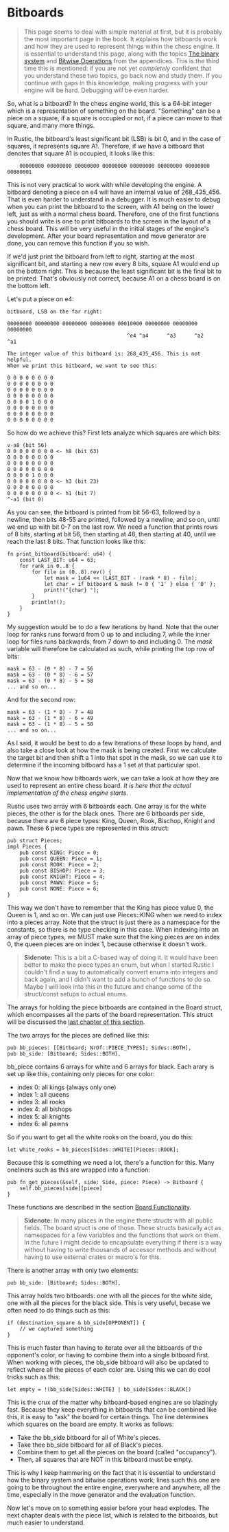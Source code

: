 # Bitboards

>This page seems to deal with simple material at first, but it is probably
>the most important page in the book. It explains how bitboards work and
>how they are used to represent things within the chess engine. It is
>essential to understand this page, along with the topics [The binary
>system](../appendix/binary_system.md) and [Bitwise
>Operations](../appendix/bitwise_operations.md) from the appendices. This
>is the third time this is mentioned: if you are not yet _completely_
>confident that you understand these two topics, go back now and study
>them. If you continue with gaps in this knowledge, making progress with
>your engine will be hard. Debugging will be even harder.

So, what is a bitboard? In the chess engine world, this is a 64-bit integer
which is a representation of something on the board. "Something" can be a
piece on a square, if a square is occupied or not, if a piece can move to
that square, and many more things.

In Rustic, the bitboard's least significant bit (LSB) is bit 0, and in the
case of squares, it represents square A1. Therefore, if we have a bitboard
that denotes that square A1 is occupied, it looks like this:

```
    00000000 00000000 00000000 00000000 00000000 00000000 00000000 00000001
```

This is not very practical to work with while developing the  engine. A
bitboard denoting a piece on e4 will have an internal value of 268_435_456.
That is even harder to understand in a debugger. It is much easier to debug
when you can print the bitboard to the screen, with A1 being on the lower
left, just as with a normal chess board. Therefore, one of the first
functions you should write is one to print bitboards to the screen in the
layout of a chess board. This will be very useful in the initial stages of
the engine's development. After your board representation and move
generator are done, you can remove this function if you so wish.

If we'd just print the bitboard from left to right, starting at the most
significant bit, and starting a new row every 8 bits, square A1 would end
up on the bottom right. This is because the least significant bit is the
final bit to be printed. That's obviously not correct, because A1 on a
chess board is on the bottom left.

Let's put a piece on e4:

```
bitboard, LSB on the far right:

00000000 00000000 00000000 00000000 00010000 00000000 00000000 00000000
                                       ^e4 ^a4      ^a3      ^a2      ^a1

The integer value of this bitboard is: 268_435_456. This is not helpful.
When we print this bitboard, we want to see this:

0 0 0 0 0 0 0 0
0 0 0 0 0 0 0 0
0 0 0 0 0 0 0 0
0 0 0 0 0 0 0 0
0 0 0 0 1 0 0 0
0 0 0 0 0 0 0 0
0 0 0 0 0 0 0 0 
0 0 0 0 0 0 0 0
```

So how do we achieve this? First lets analyze which squares are which bits:

```
v-a8 (bit 56)
0 0 0 0 0 0 0 0 <- h8 (bit 63)
0 0 0 0 0 0 0 0
0 0 0 0 0 0 0 0
0 0 0 0 0 0 0 0
0 0 0 0 1 0 0 0
0 0 0 0 0 0 0 0 <- h3 (bit 23)
0 0 0 0 0 0 0 0 
0 0 0 0 0 0 0 0 <- h1 (bit 7)
^-a1 (bit 0)
```

As you can see, the bitboard is printed from bit 56-63, followed by a
newline, then bits 48-55 are printed, followed by a newline, and so on,
until we end up with bit 0-7 on the last row. We need a function that
prints rows of 8 bits, starting at bit 56, then starting at 48, then
starting at 40, until we reach the last 8 bits. That function looks like
this:

```rust,ignore
fn print_bitboard(bitboard: u64) {
    const LAST_BIT: u64 = 63;
    for rank in 0..8 {
        for file in (0..8).rev() {
            let mask = 1u64 << (LAST_BIT - (rank * 8) - file);
            let char = if bitboard & mask != 0 { '1' } else { '0' };
            print!("{char} ");
        }
        println!();
    }
}
```

My suggestion would be to do a few iterations by hand. Note that the outer
loop for ranks runs forward from 0 up to and including 7, while the inner
loop for files runs backwards, from 7 down to and including 0. The _mask_
variable will therefore be calculated as such, while printing the top row
of bits:

```
mask = 63 - (0 * 8) - 7 = 56
mask = 63 - (0 * 8) - 6 = 57
mask = 63 - (0 * 8) - 5 = 58
... and so on...
```

And for the second row:

```
mask = 63 - (1 * 8) - 7 = 48
mask = 63 - (1 * 8) - 6 = 49
mask = 63 - (1 * 8) - 5 = 50
... and so on...
```

As I said, it would be best to do a few iterations of these loops by hand,
and also take a close look at how the mask is being created. First we
calculate the target bit and then shift a 1 into that spot in the mask, so
we can use it to determine if the incoming bitboard has a 1 set at that
particular spot.

Now that we know how bitboards work, we can take a look at how they are
used to represent an entire chess board. _It is here that the actual
implementation of the chess engine starts_.

Rustic uses two array with 6 bitboards each. One array is for the white
pieces, the other is for the black ones. There are 6 bitboards per side,
because there are 6 piece types: King, Queen, Rook, Bischop, Knight and
pawn. These 6 piece types are represented in this struct:

```rust,ignore
pub struct Pieces;
impl Pieces {
    pub const KING: Piece = 0;
    pub const QUEEN: Piece = 1;
    pub const ROOK: Piece = 2;
    pub const BISHOP: Piece = 3;
    pub const KNIGHT: Piece = 4;
    pub const PAWN: Piece = 5;
    pub const NONE: Piece = 6;
}
```

This way we don't have to remember that the King has piece value 0, the
Queen is 1, and so on. We can just use Pieces::KING when we need to index
into a pieces array. Note that the struct is just there as a namespace for
the constants, so there is no type checking in this case. When indexing
into an array of piece types, we MUST make sure that the king pieces are on
index 0, the queen pieces are on index 1, because otherwise it doesn't
work.

>**Sidenote:** This is a bit a C-based way of doing it. It would have been
>better to make the piece types an enum, but when I started Rustic I
>couldn't find a way to automatically convert enums into integers and back
>again, and I didn't want to add a bunch of functions to do so. Maybe I
>will look into this in the future and change some of the struct/const
>setups to actual enums.

The arrays for holding the piece bitboards are contained in the Board
struct, which encompasses all the parts of the board representation. This
struct will be discussed the [last chapter of this
section](./board_struct.md).

The two arrays for the pieces are defined like this:

```rust,ignore
pub bb_pieces: [[Bitboard; NrOf::PIECE_TYPES]; Sides::BOTH],
pub bb_side: [Bitboard; Sides::BOTH],
```

bb_piece contains 6 arrays for white and 6 arrays for black. Each arary is
set up like this, containing only pieces for one color:

- index 0: all kings (always only one)
- index 1: all queens
- index 3: all rooks
- index 4: all bishops
- index 5: all knights
- index 6: all pawns

So if you want to get all the white rooks on the board, you do this:

```rust,ignore
let white_rooks = bb_pieces[Sides::WHITE][Pieces::ROOK];
```

Because this is something we need a lot, there's a function for this. Many
oneliners such as this are wrapped into a function:

```rust,ignore
pub fn get_pieces(&self, side: Side, piece: Piece) -> Bitboard {
    self.bb_pieces[side][piece]
}
```

These functions are described in the section [Board
Functionality](../board_functionality/board_functionality.md).

>**Sidenote:** In many places in the engine there structs with all public
>fields. The board struct is one of those. These structs basically act as
>namespaces for a few variables and the functions that work on them. In the
>future I might decide to encapsulate everything if there is a way without
>having to write thousands of accessor methods and without having to use
>external crates or macro's for this.

There is another array with only two elements:

```rust,ignore
pub bb_side: [Bitboard; Sides::BOTH],
```

This array holds two bitboards: one with all the pieces for the white side,
one with all the pieces for the black side. This is very useful, becase we
often need to do things such as this:

```rust,ignore
if (destination_square & bb_side[OPPONENT]) {
    // we captured something
}
```

This is much faster than having to iterate over all the bitboards of the
opponent's color, or having to combine them into a single bitboard first.
When working with pieces, the bb_side bitboard will also be updated to
reflect where all the pieces of each color are. Using this we can do cool
tricks such as this:

```rust,ignore
let empty = !(bb_side[Sides::WHITE] | bb_side[Sides::BLACK])
```

This is the crux of the matter why bitboard-based engines are so blazingly
fast. Because they keep everything in bitboards that can be combined like
this, it is easy to "ask" the board for certain things. The line determines
which squares on the board are empty. It works as follows:

- Take the bb_side bitboard for all of White's pieces.
- Take thee bb_side bitboard for all of Black's pieces.
- Combine them to get all the pieces on the board (called "occupancy").
- Then, all squares that are NOT in this bitboard must be empty.

This is why I keep hammering on the fact that it is essential to understand
how the binary system and bitwise operations work; lines such this one are
going to be throughout the entire engine, everywhere and anywhere, all the
time, especially in the move generator and the evaluation function.

Now let's move on to something easier before your head explodes. The next
chapter deals with the piece list, which is related to the bitboards, but
much easier to understand.
